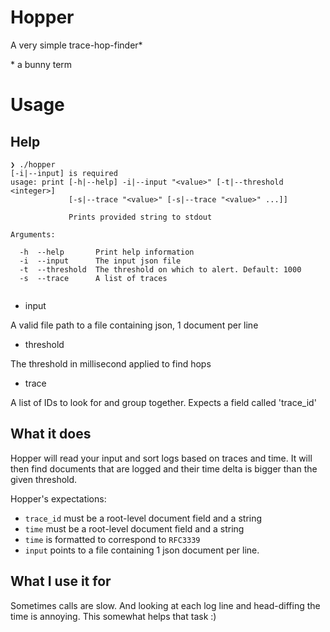# Hopper

A very simple trace-hop-finder* 



\* a bunny term

# Usage 

## Help 

```
❯ ./hopper 
[-i|--input] is required
usage: print [-h|--help] -i|--input "<value>" [-t|--threshold <integer>]
             [-s|--trace "<value>" [-s|--trace "<value>" ...]]

             Prints provided string to stdout

Arguments:

  -h  --help       Print help information
  -i  --input      The input json file
  -t  --threshold  The threshold on which to alert. Default: 1000
  -s  --trace      A list of traces


```

* input 

A valid file path to a file containing json, 1 document per line 

* threshold 

The threshold in millisecond applied to find hops 

* trace 

A list of IDs to look for and group together. Expects a field called 'trace_id'


## What it does 

Hopper will read your input and sort logs based on traces and time. It will then find documents that are logged and their time delta is bigger than the given threshold. 

Hopper's expectations: 

* `trace_id` must be a root-level document field and a string 
* `time` must be a root-level document field and a string 
* `time` is formatted to correspond to `RFC3339` 
* `input` points to a file containing 1 json document per line. 

## What I use it for 

Sometimes calls are slow. And looking at each log line and head-diffing the time is annoying. This somewhat helps that task :) 